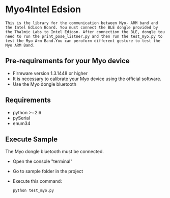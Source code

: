 # Myo4Intel Edsion

    This is the library for the communication between Myo- ARM band and the Intel Edison Board. You must connect the BLE dongle provided by the Thalmic Labs to Intel Ediosn. After connection the BLE, dongle tou need to run the print_pose_listner.py and then run the test_myo.py to test the Myo Arm Band.You can peroform different gesture to test the Myo ARM Band.

## Pre-requirements for your Myo device
- Firmware version 1.3.1448 or higher
- It is necessary to calibrate your Myo device using the official software.
- Use the Myo dongle bluetooth

## Requirements
- python >=2.6
- pySerial
- enum34

## Execute Sample
The Myo dongle bluetooth must be connected.

- Open the console "terminal" 
- Go to sample folder in the project
- Execute this command:
  
  ```
  python test_myo.py
  ```

